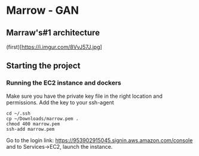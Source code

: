 # Marrow - GAN

## Marraw's#1 architecture
(first)[https://i.imgur.com/8VvJ57J.jpg]

## Starting the project

### Running the EC2 instance and dockers

Make sure you have the private key file in the right location and permissions. Add the key to your ssh-agent
```
cd ~/.ssh
cp ~/Downloads/marrow.pem .
chmod 400 marrow.pem
ssh-add marrow.pem
```
Go to the login link: https://953902915045.signin.aws.amazon.com/console and to Services->EC2, launch the instance.

